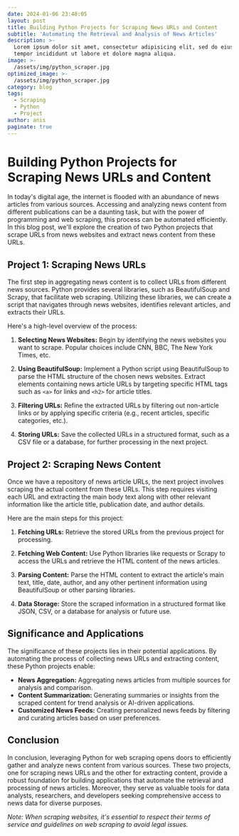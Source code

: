 ```yaml
---
date: 2024-01-06 23:48:05
layout: post
title: Building Python Projects for Scraping News URLs and Content
subtitle: 'Automating the Retrieval and Analysis of News Articles'
description: >-
  Lorem ipsum dolor sit amet, consectetur adipisicing elit, sed do eiusmod
  tempor incididunt ut labore et dolore magna aliqua.
image: >-
  /assets/img/python_scraper.jpg
optimized_image: >-
  /assets/img/python_scraper.jpg
category: blog
tags:
  - Scraping
  - Python
  - Project
author: anis
paginate: true
---
```


# Building Python Projects for Scraping News URLs and Content

In today's digital age, the internet is flooded with an abundance of news articles from various sources. Accessing and analyzing news content from different publications can be a daunting task, but with the power of programming and web scraping, this process can be automated efficiently. In this blog post, we'll explore the creation of two Python projects that scrape URLs from news websites and extract news content from these URLs.



## Project 1: Scraping News URLs

The first step in aggregating news content is to collect URLs from different news sources. Python provides several libraries, such as BeautifulSoup and Scrapy, that facilitate web scraping. Utilizing these libraries, we can create a script that navigates through news websites, identifies relevant articles, and extracts their URLs.

Here's a high-level overview of the process:

1. **Selecting News Websites:** Begin by identifying the news websites you want to scrape. Popular choices include CNN, BBC, The New York Times, etc.
  
2. **Using BeautifulSoup:** Implement a Python script using BeautifulSoup to parse the HTML structure of the chosen news websites. Extract elements containing news article URLs by targeting specific HTML tags such as `<a>` for links and `<h2>` for article titles.

3. **Filtering URLs:** Refine the extracted URLs by filtering out non-article links or by applying specific criteria (e.g., recent articles, specific categories, etc.).

4. **Storing URLs:** Save the collected URLs in a structured format, such as a CSV file or a database, for further processing in the next project.



## Project 2: Scraping News Content

Once we have a repository of news article URLs, the next project involves scraping the actual content from these URLs. This step requires visiting each URL and extracting the main body text along with other relevant information like the article title, publication date, and author details.

Here are the main steps for this project:

1. **Fetching URLs:** Retrieve the stored URLs from the previous project for processing.

2. **Fetching Web Content:** Use Python libraries like requests or Scrapy to access the URLs and retrieve the HTML content of the news articles.

3. **Parsing Content:** Parse the HTML content to extract the article's main text, title, date, author, and any other pertinent information using BeautifulSoup or other parsing libraries.

4. **Data Storage:** Store the scraped information in a structured format like JSON, CSV, or a database for analysis or future use.



## Significance and Applications

The significance of these projects lies in their potential applications. By automating the process of collecting news URLs and extracting content, these Python projects enable:

- **News Aggregation:** Aggregating news articles from multiple sources for analysis and comparison.
- **Content Summarization:** Generating summaries or insights from the scraped content for trend analysis or AI-driven applications.
- **Customized News Feeds:** Creating personalized news feeds by filtering and curating articles based on user preferences.



## Conclusion

In conclusion, leveraging Python for web scraping opens doors to efficiently gather and analyze news content from various sources. These two projects, one for scraping news URLs and the other for extracting content, provide a robust foundation for building applications that automate the retrieval and processing of news articles. Moreover, they serve as valuable tools for data analysts, researchers, and developers seeking comprehensive access to news data for diverse purposes.

*Note: When scraping websites, it's essential to respect their terms of service and guidelines on web scraping to avoid legal issues.*

